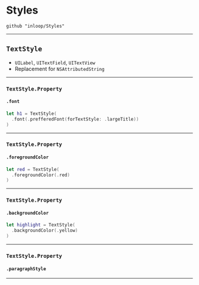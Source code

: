 # Styles
```
github "inloop/Styles"
```
---
## `TextStyle`


* `UILabel`, `UITextField`, `UITextView`
* Replacement for `NSAttributedString`

---

### `TextStyle.Property`
#### `.font`

```swift
let h1 = TextStyle(
  .font(.prefferedFont(forTextStyle: .largeTitle))
)
```
---

### `TextStyle.Property`
#### `.foregroundColor`

```swift
let red = TextStyle(
  .foregroundColor(.red)
)
```

---

### `TextStyle.Property`
#### `.backgroundColor`

```swift
let highlight = TextStyle(
  .backgroundColor(.yellow)
)
```

---

### `TextStyle.Property`
#### `.paragraphStyle`

---

